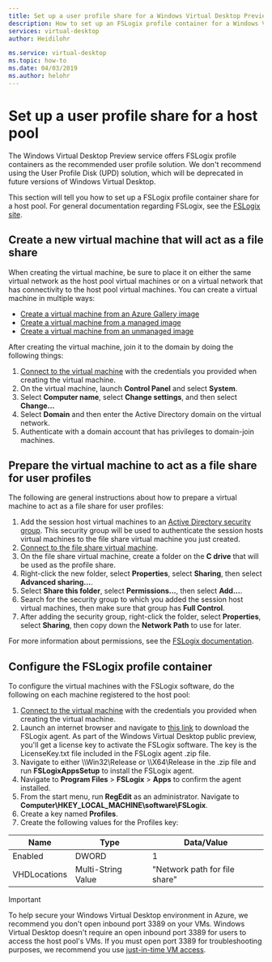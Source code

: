 ```yaml
---
title: Set up a user profile share for a Windows Virtual Desktop Preview host pool  - Azure
description: How to set up an FSLogix profile container for a Windows Virtual Desktop Preview host pool.
services: virtual-desktop
author: Heidilohr

ms.service: virtual-desktop
ms.topic: how-to
ms.date: 04/03/2019
ms.author: helohr
---
```

# Set up a user profile share for a host pool

The Windows Virtual Desktop Preview service offers FSLogix profile containers as the recommended user profile solution. We don't recommend using the User Profile Disk (UPD) solution, which will be deprecated in future versions of Windows Virtual Desktop.

This section will tell you how to set up a FSLogix profile container share for a host pool. For general documentation regarding FSLogix, see the [FSLogix site](https://docs.fslogix.com/).

## Create a new virtual machine that will act as a file share

When creating the virtual machine, be sure to place it on either the same virtual network as the host pool virtual machines or on a virtual network that has connectivity to the host pool virtual machines. You can create a virtual machine in multiple ways:

- [Create a virtual machine from an Azure Gallery image](https://docs.microsoft.com/azure/virtual-machines/windows/quick-create-portal#create-virtual-machine)
- [Create a virtual machine from a managed image](https://docs.microsoft.com/azure/virtual-machines/windows/create-vm-generalized-managed)
- [Create a virtual machine from an unmanaged image](https://github.com/Azure/azure-quickstart-templates/tree/master/101-vm-from-user-image)

After creating the virtual machine, join it to the domain by doing the following things:

1. [Connect to the virtual machine](https://docs.microsoft.com/azure/virtual-machines/windows/quick-create-portal#connect-to-virtual-machine) with the credentials you provided when creating the virtual machine.
2. On the virtual machine, launch **Control Panel** and select **System**.
3. Select **Computer name**, select **Change settings**, and then select **Change…**
4. Select **Domain** and then enter the Active Directory domain on the virtual network.
5. Authenticate with a domain account that has privileges to domain-join machines.

## Prepare the virtual machine to act as a file share for user profiles

The following are general instructions about how to prepare a virtual machine to act as a file share for user profiles:

1. Add the session host virtual machines to an [Active Directory security group](https://docs.microsoft.com/windows/security/identity-protection/access-control/active-directory-security-groups). This security group will be used to authenticate the session hosts virtual machines to the file share virtual machine you just created.
2. [Connect to the file share virtual machine](https://docs.microsoft.com/azure/virtual-machines/windows/quick-create-portal#connect-to-virtual-machine).
3. On the file share virtual machine, create a folder on the **C drive** that will be used as the profile share.
4. Right-click the new folder, select **Properties**, select **Sharing**, then select **Advanced sharing...**.
5. Select **Share this folder**, select **Permissions...**, then select **Add...**.
6. Search for the security group to which you added the session host virtual machines, then make sure that group has **Full Control**.
7. After adding the security group, right-click the folder, select **Properties**, select **Sharing**, then copy down the **Network Path** to use for later.

For more information about permissions, see the [FSLogix documentation](https://docs.fslogix.com/display/20170529/Requirements%2B-%2BProfile%2BContainers).

## Configure the FSLogix profile container

To configure the virtual machines with the FSLogix software, do the following on each machine registered to the host pool:

1. [Connect to the virtual machine](https://docs.microsoft.com/azure/virtual-machines/windows/quick-create-portal#connect-to-virtual-machine) with the credentials you provided when creating the virtual machine.
2. Launch an internet browser and navigate to [this link](https://go.microsoft.com/fwlink/?linkid=2084562) to download the FSLogix agent. As part of the Windows Virtual Desktop public preview, you'll get a license key to activate the FSLogix software. The key is the LicenseKey.txt file included in the FSLogix agent .zip file.
3. Navigate to either \\\\Win32\\Release or \\\\X64\\Release in the .zip file and run **FSLogixAppsSetup** to install the FSLogix agent.
4. Navigate to **Program Files** > **FSLogix** > **Apps** to confirm the agent installed.
5. From the start menu, run **RegEdit** as an administrator. Navigate to **Computer\\HKEY_LOCAL_MACHINE\\software\\FSLogix**.
6. Create a key named **Profiles**.
7. Create the following values for the Profiles key:

| Name                | Type               | Data/Value                        |
|---------------------|--------------------|-----------------------------------|
| Enabled             | DWORD              | 1                                 |
| VHDLocations        | Multi-String Value | "Network path for file share"     |

>[!IMPORTANT]
>To help secure your Windows Virtual Desktop environment in Azure, we recommend you don't open inbound port 3389 on your VMs. Windows Virtual Desktop doesn't require an open inbound port 3389 for users to access the host pool's VMs. If you must open port 3389 for troubleshooting purposes, we recommend you use [just-in-time VM access](https://docs.microsoft.com/en-us/azure/security-center/security-center-just-in-time).